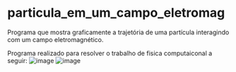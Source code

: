 # particula_em_um_campo_eletromag

Programa que mostra graficamente a trajetória de uma partícula interagindo com um campo eletromagnético.

Programa realizado para resolver o trabalho de fisica computaiconal a seguir:
![image](https://user-images.githubusercontent.com/43549817/132140354-118a0590-a343-490e-ac89-c43f6c602fc3.png)
![image](https://user-images.githubusercontent.com/43549817/132140369-cf24c77a-9718-49d1-8676-534f22493590.png)
